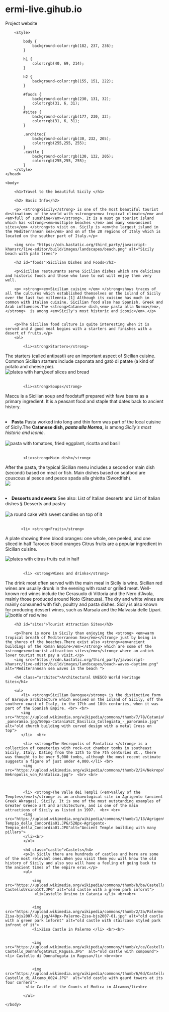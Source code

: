 # ermi-live.gihub.io
Project website
<!DOCTYPE html>
<html>
    <head>
        <meta charset="utf-8">
        <title>Spin-off of "Project: Travel webpage"</title>
        
        <style>
            
            body {
                background-color:rgb(182, 237, 236);
            }
            
            h1 {
                color:rgb(40, 69, 214);
            }
            
            h2 {
                background-color:rgb(155, 151, 222);
            }
            
            #foods {
                background-color:rgb(230, 131, 32);
                color:rgb(31, 6, 31);
            }
            #sites {
                background-color:rgb(177, 230, 32);
                color:rgb(31, 6, 31);
            }
            
            .architec{
                background-color:rgb(30, 232, 205);
                color:rgb(255,255, 255);
            }
            .castle {
                background-color:rgb(130, 132, 205);
                color:rgb(255,255, 255);
            }
        </style>
    </head>
    
    <body>
    
        <h1>Travel to the beautiful Sicily </h1>
        
        <h2> Basic Info</h2>
        
        <p> <strong>Sicily</strong> is one of the most beautiful tourist destinations of the world with <strong><em>a tropical climate</em> and <em>full of sunshine</em></strong>. It is a must go tourist island which has <strong><em>multiple beaches </em> and many <em>ancient sites</em> </strong>to visit on. Sicily is <em>the largest island in the Mediterranean sea</em> and on of the 20 regions of Italy which is located on the souther part of Italy.</p>
        
        <img src= "https://cdn.kastatic.org/third_party/javascript-khansrc/live-editor/build/images/landscapes/beach.png" alt="Sicily beach with palm trees">
        
        <h3 id="foods">Sicilian Dishes and Foods</h3>
        
        <p>Sicilian restaurants serve Sicilian dishes which are delicious and historic foods and those who love to eat will enjoy them very well.
        
        <p> <strong><em>Sicilian cuisine </em> </strong>shows traces of all the cultures which established themselves on the island of Sicily over the last two millennia.[1] Although its cuisine has much in common with Italian cuisine, Sicilian food also has Spanish, Greek and Arab influences.The <strong>Catanese dish,<em> pasta alla Norma</em>,</strong>  is among <em>Sicily's most historic and iconic</em>.</p>
        
        
        <p>The Sicilian food culture is quite interesting when it is served and A good meal begins with a starters and finishes with a desert of fruits.</p>
        <ol>
        
            <li><strong>Starters</strong>
The starters (called antipasti) are an important aspect of Sicilian cuisine. Common Sicilian starters include caponata and gatò di patate (a kind of potato and cheese pie). </li> <br>
<img src="https://upload.wikimedia.org/wikipedia/commons/thumb/6/62/01_antipasti.jpg/500px-01_antipasti.jpg"  alt="plates with ham,beef slices and bread"> <br><br>

            <li><strong>Soups</strong>
Maccu is a Sicilian soup and foodstuff prepared with fava beans as a primary ingredient. It is a peasant food and staple that dates back to ancient history. <br><br>
            <li> <strong>Pasta</strong>
Pasta worked into long and thin form was part of the local cuisine of Sicily.The <strong>Catanese dish,<em> pasta alla Norma</em>,</strong>  is among <em>Sicily's most historic and iconic</em>. </li> <br>
  <img src="https://upload.wikimedia.org/wikipedia/commons/thumb/3/3f/Pasta_alla_Norma_%282563876877%29.jpg/600px-Pasta_alla_Norma_%282563876877%29.jpg" alt="pasta with tomatoes, fried eggplant, ricotta and basil">
  <br> <br>

            <li><strong>Main dish</strong>
After the pasta, the typical Sicilian menu includes a second or main dish (secondi) based on meat or fish. Main dishes based on seafood are couscous al pesce and pesce spada alla ghiotta (Swordfish).</li> <br>
    <img src="https://upload.wikimedia.org/wikipedia/commons/thumb/c/c5/Cuscus.jpg/470px-Cuscus.jpg" al="couscous with swordfish">
<br> <br>
           <li> <strong>Desserts and sweets</strong>
See also: List of Italian desserts and List of Italian dishes § Desserts and pastry</li><br>
<img src="https://upload.wikimedia.org/wikipedia/commons/thumb/3/3e/Cassata_2.jpg/440px-Cassata_2.jpg" alt="a round cake with sweet candies on top of it"><br> <br>


           <li> <strong>Fruits</strong>
A plate showing three blood oranges: one whole, one peeled, and one sliced in half Tarocco blood oranges Citrus fruits are a popular ingredient in Sicilian cuisine.</li> <br>

<img src="https://upload.wikimedia.org/wikipedia/commons/thumb/e/e2/Blood_oranges.jpg/440px-Blood_oranges.jpg" alt="plates with citrus fruits cut in half"> <br> <br>


            <li> <strong>Wines and drinks</strong>
The drink most often served with the main meal in Sicily is wine. 
Sicilian red wines are usually drunk in the evening with roast or grilled meat. Well-known red wines include the Cerasuolo di Vittoria and the Nero d'Avola, mainly those produced around Noto (Siracusa). The dry and white wines are mainly consumed with fish, poultry and pasta dishes. Sicily is also known for producing dessert wines, such as Marsala and the Malvasia delle Lipari.</li> <br>
<img src="https://upload.wikimedia.org/wikipedia/commons/thumb/a/a3/Cerasuolo_di_Vittoria.jpg/500px-Cerasuolo_di_Vittoria.jpg" alt="bottle  of red wine">
</li>
        </ol>
         
             
        
        <h3 id="sites">Tourist Attraction Sites</h3>
        
        <p>There is more in Sicily than enjoying the <strong> <em>warm tropical breath of Mediterranean Sea</em></strong> just by being in the shores of the beaches.There exist also <strong><em>ancient buildings of the Roman Empire</em></strong> which are some of the <strong><em>tourist attraction sites</em></strong> where an antiek lover tourist must pay a visit.</p>
        <img src="https://cdn.kastatic.org/third_party/javascript-khansrc/live-editor/build/images/landscapes/beach-waves-daytime.png" alt="Mediterannean sea waves in the beach ">
        
        <h4 class="architec">Architectural UNESCO World Heritage Sites</h4>
        
        <ul>
           <li> <strong>Sicilian Baroque</strong> is the distinctive form of Baroque architecture which evolved on the island of Sicily, off the southern coast of Italy, in the 17th and 18th centuries, when it was part of the Spanish Empire. <br> <br>
           <img src="https://upload.wikimedia.org/wikipedia/commons/thumb/7/78/Catania%2C_Basilica_Collegiata_-_panoramio.jpg/500px-Catania%2C_Basilica_Collegiata_-_panoramio.jpg" alt="old church building with curved design with a metal Cross on top">
           </li>  <br>
           
            <li> <strong>The Necropolis of Pantalica </strong> is a collection of cemeteries with rock-cut chamber tombs in southeast Sicily, Italy. Dating from the 13th to the 7th centuries BC., there was thought to be over 5,000 tombs, although the most recent estimate suggests a figure of just under 4,000.</li> <br>
            <img src="https://upload.wikimedia.org/wikipedia/commons/thumb/2/24/Nekropolis_von_Pantalica.jpg/520px-Nekropolis_von_Pantalica.jpg">  <br> <br>
                
            
            
            <li> <strong>The Valle dei Templi (<em>Valley of the Temples</em>)</strong> is an archaeological site in Agrigento (ancient Greek Akragas), Sicily. It is one of the most outstanding examples of Greater Greece art and architecture, and is one of the main attractions of Sicily as listed in 1997.  <br> <br>
            <img src="https://upload.wikimedia.org/wikipedia/commons/thumb/1/13/Agrigento-Tempio_della_Concordia01.JPG/520px-Agrigento-Tempio_della_Concordia01.JPG"alt="Ancient Temple building with many pillars">
            </li><br>
            </ul>
            
            <h4 class="castle">Castels</h4>
            <p>In Sicily there are hundreds of castles and here are some of the most relevant ones.When you visit them you will know the old history of Sicily and also you will have a feeling of going back to the ancient times of the empire eras.</p>
            <ul>
               
                <img src="https://upload.wikimedia.org/wikipedia/commons/thumb/b/ba/CastelloUrsino1CT.JPG/440px-CastelloUrsino1CT.JPG" alt="old castle with a green park infornt">
                 <li>Castello Ursino in Catania </li> <br><br>
                
                
                <img src="https://upload.wikimedia.org/wikipedia/commons/thumb/2/2a/Palermo-Zisa-bjs2007-01.jpg/440px-Palermo-Zisa-bjs2007-01.jpg" alt="old castle with a green park infornt" alt="old castle with staircase styled park infront of it">
                <li>Zisa Castle in Palermo </li> <br><br>
                
                
                <img src="https://upload.wikimedia.org/wikipedia/commons/thumb/c/ce/Castello_Donnafugata%2C_Ragusa.JPG/440px-Castello_Donnafugata%2C_Ragusa.JPG"  alt="old castle with compound"> <li> Castello di Donnafugata in Ragusa</li> <br><br>
                
                
                <img src="https://upload.wikimedia.org/wikipedia/commons/thumb/6/6d/Castello_di_Alcamo_0024.JPG/440px-Castello_di_Alcamo_0024.JPG"  alt="old castle with gaurd towers at its four corners">
             <li> Castle of the Counts of Modica in Alcamo</li><br>
                
            </ul>
        
    </body>
</html>
